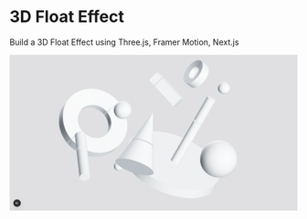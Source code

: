 # 3D Float Effect

Build a 3D Float Effect using Three.js, Framer Motion, Next.js

![Image](public/result.png)
